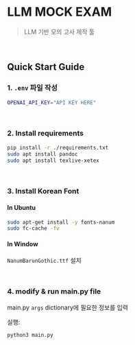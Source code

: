 # LLM MOCK EXAM
> LLM 기반 모의 고사 제작 툴

<br>

## Quick Start Guide
### 1. ```.env``` 파일 작성
```bash
OPENAI_API_KEY="API KEY HERE"
```

<br>

### 2. Install requirements
```bash
pip install -r ./requirements.txt
sudo apt install pandoc
sudo apt install texlive-xetex
```

<br>

### 3. Install Korean Font
#### In Ubuntu
```bash
sudo apt-get install -y fonts-nanum
sudo fc-cache -fv
```

#### In Window
```NanumBarunGothic.ttf``` 설치

<br>

### 4. modify & run main.py file
main.py ```args``` dictionary에 필요한 정보를 입력

실행:
```bash
python3 main.py
```